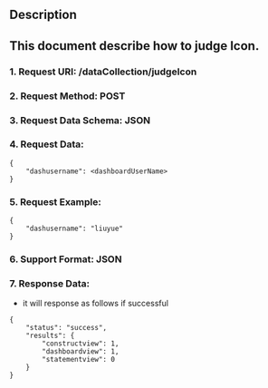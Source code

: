 
Description
-----------
This document describe how to judge Icon.
-------------
### 1. Request URI: /dataCollection/judgeIcon
### 2. Request Method: POST
### 3. Request Data Schema: JSON
### 4. Request Data:
```
{
    "dashusername": <dashboardUserName>
}
```
### 5. Request Example:
```
{
    "dashusername": "liuyue"
}
```
### 6. Support Format: JSON

### 7. Response Data:
* it will response as follows if successful
```
{
    "status": "success",
    "results": {
    	"constructview": 1,
    	"dashboardview": 1,
    	"statementview": 0
    }
}
```
